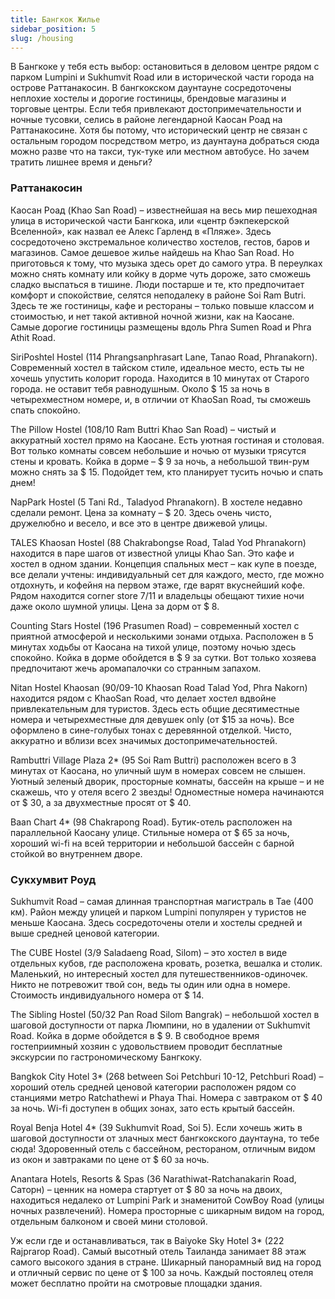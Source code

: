 ```yaml
---
title: Бангкок Жилье
sidebar_position: 5
slug: /housing
---
```



В Бангкоке у тебя есть выбор: остановиться в деловом центре рядом с парком Lumpini и Sukhumvit Road или в исторической части города на острове Раттанакосин. В бангкокском даунтауне сосредоточены неплохие хостелы и дорогие гостиницы, брендовые магазины и торговые центры. Если тебя привлекают достопримечательности и ночные тусовки, селись в районе легендарной Каосан Роад на Раттанакосине. Хотя бы потому, что исторический центр не связан с остальным городом посредством метро, из даунтауна добраться сюда можно разве что на такси, тук-туке или местном автобусе. Но зачем тратить лишнее время и деньги?

### Раттанакосин

Каосан Роад (Khao San Road) – известнейшая на весь мир пешеходная улица в исторической части Бангкока, или «центр бэкпекерской Вселенной», как назвал ее Алекс Гарленд в «Пляже». Здесь сосредоточено экстремальное количество хостелов, гестов, баров и магазинов. Самое дешевое жилье найдешь на Khao San Road. Но приготовься к тому, что музыка здесь орет до самого утра. В переулках можно снять комнату или койку в дорме чуть дороже, зато сможешь сладко выспаться в тишине. Люди постарше и те, кто предпочитает комфорт и спокойствие, селятся неподалеку в районе Soi Ram Butri. Здесь те же гостиницы, кафе и рестораны – только повыше классом и стоимостью, и нет такой активной ночной жизни, как на Каосане. Самые дорогие гостиницы размещены вдоль Phra Sumen Road и Phra Athit Road.

  SiriPoshtel Hostel (114 Phrangsanphrasart Lane, Tanao Road, Phranakorn). Современный хостел в тайском стиле, идеальное место, есть ты не хочешь упустить колорит  города. Находится в 10 минутах от Старого города. не оставит тебя равнодушным. Около $ 15 за ночь в четырехместном номере, и, в отличии от KhaoSan Road, ты сможешь спать спокойно.

  The Pillow Hostel (108/10 Ram Buttri Khao San Road) – чистый и аккуратный хостел прямо на Каосане. Есть уютная гостиная и столовая. Вот только комнаты совсем небольшие и ночью от музыки трясутся стены и кровать. Койка в дорме – $ 9 за ночь, а небольшой твин-рум можно снять за $ 15. Подойдет тем, кто планирует тусить ночью и спать днем!

  NapPark Hostel (5 Tani Rd., Taladyod Phranakorn). В хостеле недавно сделали ремонт. Цена за комнату – $ 20. Здесь очень чисто, дружелюбно и весело, и все это в центре движевой улицы.

  TALES Khaosan Hostel (88 Chakrabongse Road, Talad Yod Phranakorn) находится в паре шагов от известной улицы Khao San. Это кафе и хостел в одном здании. Концепция спальных мест – как купе в поезде, все делали учтены: индивидуальный сет для каждого, место, где можно отдохнуть, и кофейня на первом этаже, где варят вкуснейший кофе. Рядом находится corner store 7/11 и владельцы обещают тихие ночи даже около шумной улицы. Цена за дорм от $ 8.

  Counting Stars Hostel (196 Prasumen Road) – современный хостел с приятной атмосферой и несколькими зонами отдыха. Расположен в 5 минутах ходьбы от Каосана на тихой улице, поэтому ночью здесь спокойно. Койка в дорме обойдется в $ 9 за сутки. Вот только хозяева предпочитают жечь аромапалочки со странным запахом.

  Nitan Hostel Khaosan (90/09-10 Khaosan Road Talad Yod, Phra Nakorn) находится рядом с KhaoSan Road, что делает хостел вдвойне привлекательным для туристов. Здесь есть общие десятиместные номера и четырехместные для девушек only (от $15 за ночь). Все оформлено в сине-голубых тонах с деревянной отделкой. Чисто, аккуратно и вблизи всех значимых достопримечательностей.

  Rambuttri Village Plaza 2* (95 Soi Ram Buttri) расположен всего в 3 минутах от Каосана, но уличный шум в номерах совсем не слышен. Уютный зеленый дворик, просторные комнаты, бассейн на крыше – и не скажешь, что у отеля всего 2 звезды! Одноместные номера начинаются от $ 30, а за двухместные просят от $ 40.

  Baan Chart 4* (98 Chakrapong Road). Бутик-отель расположен на параллельной Каосану улице. Стильные номера от $ 65 за ночь, хороший wi-fi на всей территории и небольшой бассейн с барной стойкой во внутреннем дворе.


### Сукхумвит Роуд

Sukhumvit Road – самая длинная транспортная магистраль в Тае (400 км). Район между улицей и парком Lumpini популярен у туристов не меньше Каосана. Здесь сосредоточены отели и хостелы средней и выше средней ценовой категории.

  The CUBE Hostel (3/9 Saladaeng Road, Silom) – это хостел в виде отдельных кубов, где расположена кровать, розетка, вешалка и столик. Маленький, но интересный хостел для путешественников-одиночек. Никто не потревожит твой сон, ведь ты один или одна в номере. Стоимость индивидуального номера от $ 14.

  The Sibling Hostel (50/32 Pan Road Silom Bangrak) – небольшой хостел в шаговой доступности от парка Люмпини, но в удалении от Sukhumvit Road. Койка в дорме обойдется в $ 9. В свободное время гостеприимный хозяин с удовольствием проводит бесплатные экскурсии по гастрономическому Бангкоку.

  Bangkok City Hotel 3* (268 between Soi Petchburi 10-12, Petchburi Road) – хороший отель средней ценовой категории расположен рядом со станциями метро Ratchathewi и Phaya Thai. Номера с завтраком от $ 40 за ночь. Wi-fi доступен в общих зонах, зато есть крытый бассейн.

  Royal Benja Hotel 4* (39 Sukhumvit Road, Soi 5). Если хочешь жить в шаговой доступности от злачных мест бангкокского даунтауна, то тебе сюда! Здоровенный отель с бассейном, рестораном, отличным видом из окон и завтраками по цене от $ 60 за ночь.

  Anantara Hotels, Resorts & Spas (36 Narathiwat-Ratchanakarin Road, Саторн)  – ценник на номера стартует от $ 80 за ночь на двоих, находиться недалеко от Lumpini Park и знаменитой CowBoy Road (улицы ночных развлечений). Номера просторные  с шикарным видом на город, отдельным балконом и своей мини столовой.

  Уж если где и останавливаться, так в Baiyoke Sky Hotel 3* (222 Rajprarop Road). Самый высотный отель Таиланда занимает 88 этаж самого высокого здания в стране. Шикарный панорамный вид на город и отличный сервис по цене от $ 100 за ночь. Каждый постоялец отеля может бесплатно пройти на смотровые площадки здания.
